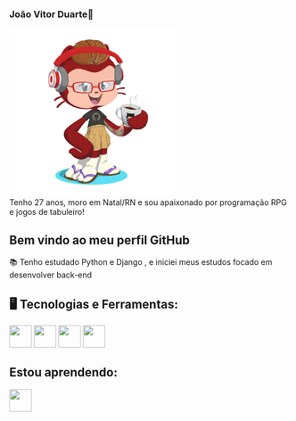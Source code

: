 ### João Vitor Duarte👋  
<div class="absolute"> <img src="octocat-1710798956541.png"  width="300" height="300" /></div>
Tenho 27 anos, moro em Natal/RN e sou apaixonado por programação RPG e jogos de tabuleiro! 

## Bem vindo ao meu perfil GitHub 
📚 Tenho estudado Python e Django , e iniciei meus estudos focado em desenvolver back-end

## 🖥️ Tecnologias e Ferramentas:
<div>
<img src="https://cdn.jsdelivr.net/gh/devicons/devicon@latest/icons/vscode/vscode-original.svg"  width="40" height="40"/>
<img src="https://cdn.jsdelivr.net/gh/devicons/devicon@latest/icons/csharp/csharp-original.svg" width="40" height="40"/>
<img src="https://cdn.jsdelivr.net/gh/devicons/devicon@latest/icons/lua/lua-original.svg"  width="40" height="40"/>
<img src="https://cdn.jsdelivr.net/gh/devicons/devicon@latest/icons/python/python-original-wordmark.svg"  width="40" height="40"/>
</div>

## Estou aprendendo:
<div>
<img src="https://cdn.jsdelivr.net/gh/devicons/devicon@latest/icons/django/django-plain.svg"  width="40" height="40"/>         
</div>


>
